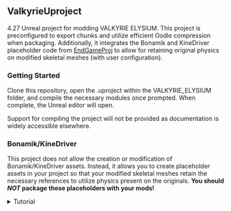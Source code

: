 ## ValkyrieUproject

4.27 Unreal project for modding VALKYRIE ELYSIUM. This project is preconfigured to export chunks and utilize efficient Oodle compression when packaging. Additionally, it integrates the Bonamik and KineDriver placeholder code from [EndGameProj](https://github.com/narknon/EndGameProj) to allow for retaining original physics on modified skeletal meshes (with user configuration).

### Getting Started

Clone this repository, open the .uproject within the VALKYRIE_ELYSIUM folder, and compile the necessary modules once prompted. When complete, the Unreal editor will open.

Support for compiling the project will not be provided as documentation is widely accessible elsewhere.

### Bonamik/KineDriver

This project does not allow the creation or modification of Bonamik/KineDriver assets. Instead, it allows you to create placeholder assets in your project so that your modified skeletal meshes retain the necessary references to utilize physics present on the originals. **You should ***NOT*** package these placeholders with your mods!**

<details>
  <summary>Tutorial</summary>
  
  To create placeholder Bonamik/KineDriver assets, right-click in the content browser and create a **Data Asset**, organized under Miscellaneous. From the class selection window, choose either **SQEX_BonamikAsset** or **SQEX_KineDriverData**. Name and place this according to the Bonamik/KineDriver asset(s) you wish to reference.
  
  To configure your skeletal mesh to reference these placeholder assets, open your mesh and navigate to Asset User Data, creating and configuring the necessary elements. You can find the settings utilized by original skeletal meshes by opening them in [FModel](https://github.com/4sval/FModel). For example, these are the settings for **SK_CHA_PL01**:
  
  ![enter image description here](https://i.imgur.com/5HqsyYq.png)
  
</details>
